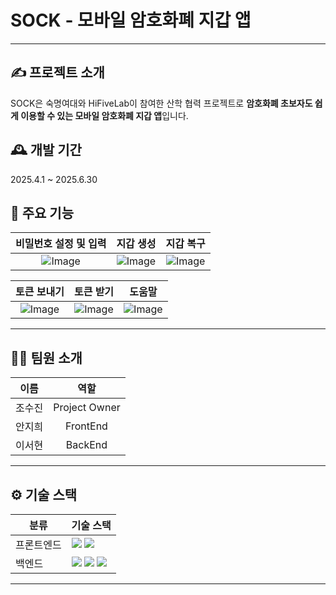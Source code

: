 # SOCK - 모바일 암호화폐 지갑 앱

---

## ✍️ 프로젝트 소개
SOCK은 숙명여대와 HiFiveLab이 참여한 산학 협력 프로젝트로 **암호화폐 초보자도 쉽게 이용할 수 있는 모바일 암호화폐 지갑 앱**입니다.


## 🕰️ 개발 기간
2025.4.1 ~ 2025.6.30


## 📌 주요 기능

|비밀번호 설정 및 입력|지갑 생성|지갑 복구|
|:-:|:-:|:-:|
|![Image](https://github.com/user-attachments/assets/8e08215d-eb61-4c4e-a251-50366e7a3caf)| ![Image](https://github.com/user-attachments/assets/093421c3-11db-4ec1-ae85-037b679296f2)| ![Image](https://github.com/user-attachments/assets/ac833cd0-425b-4816-976a-050d245e6117) 


|토큰 보내기|토큰 받기|도움말|
|:-:|:-:|:-:|
|![Image](https://github.com/user-attachments/assets/9ae57ef4-06fd-482d-902a-97f75bf7ea4a)| ![Image](https://github.com/user-attachments/assets/6eaad1fe-a019-4570-9bb5-39166989cfd6)| ![Image](https://github.com/user-attachments/assets/28937e96-b3b0-49da-8e00-3a3192baf6cd)|

---

## 🧑‍💻 팀원 소개

| **이름**    | **역할**        |
|-------------|-----------------|
| 조수진      | Project Owner   |              
| 안지희      |<div align=center>FrontEnd</div>|                
| 이서현      |<div align=center>BackEnd</div>|              

---

## ⚙️ 기술 스택

<table>
  <thead>
    <tr>
      <th>분류</th>
      <th>기술 스택</th>
    </tr>
  </thead>
  <tbody>
    <tr>
      <td>프론트엔드</td>
      <td>
        <img src="https://img.shields.io/badge/React-61DAFB?style=flat&logo=react&logoColor=white"/>
        <img src="https://img.shields.io/badge/TypeScript-3178C6?style=flat&logo=typescript&logoColor=white"/>
      </td>
    </tr>
    <tr>
      <td>백엔드</td>
      <td>
        <img src="https://img.shields.io/badge/Go-00ADD8?style=flat&logo=go&logoColor=white"/>
        <img src="https://img.shields.io/badge/Rust-000000?style=flat&logo=rust&logoColor=white"/>
        <img src="https://img.shields.io/badge/SQLite-003B57?style=flat&logo=sqlite&logoColor=white"/>
      </td>
    </tr>
  </tbody>
</table>

---
